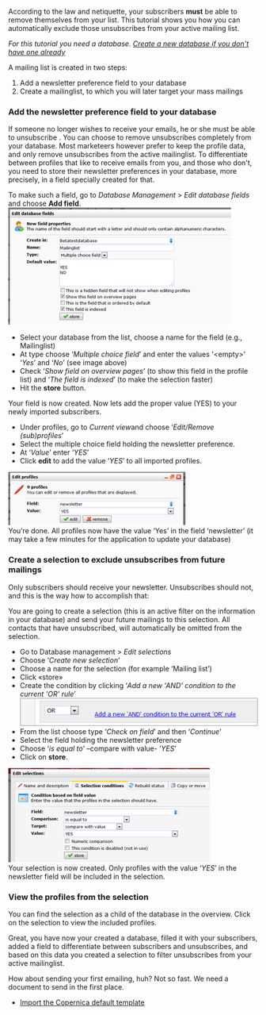 According to the law and netiquette, your subscribers **must** be able
to remove themselves from your list. This tutorial shows you how you can
automatically exclude those unsubscribes from your active mailing list. 

*For this tutorial you need a database. [Create a new database if you
don't have one
already](http://www.copernica.com/en/support/setting-up-your-database-and-import-your-contacts)*

A mailing list is created in two steps:

1.  Add a newsletter preference field to your database
2.  Create a mailinglist, to which you will later target your mass
    mailings

### Add the newsletter preference field to your database

If someone no longer wishes to receive your emails, he or she must be
able to unsubscribe . You can choose to remove unsubscribes completely
from your database. Most marketeers however prefer to keep the profile
data, and only remove unsubscribes from the active mailinglist. To
differentiate between profiles that like to receive emails from you, and
those who don't, you need to store their newsletter preferences in your
database, more precisely, in a field specially created for that.

To make such a field, go to *Database Management* \> *Edit database
fields* and choose **Add field**. \
![](images/newsletter-preference-field.png "Documentation/newsletter-preference-field.png")

-   Select your database from the list, choose a name for the field
    (e.g., Mailinglist)
-   At type choose ‘*Multiple choice field*’ and enter the values
    '\<empty\>' ‘*Yes*’ and ‘*No*’ (see image above)
-   Check ‘*Show field on overview pages*’ (to show this field in the
    profile list) and ‘*The field is indexed*’ (to make the selection
    faster)
-   Hit the **store** button.

Your field is now created. Now lets add the proper value (YES) to your
newly imported subscribers.

-   Under profiles, go to *Current view*and choose ‘*Edit/Remove
    (sub)profiles*’
-   Select the multiple choice field holding the newsletter preference.
-   At ‘*Value*’ enter ‘*YES*’
-   Click **edit** to add the value ‘*YES*’ to all imported profiles.

![](images/edit-multiple-profiles.png "Documentation/edit-multiple-profiles.png") \
You’re done. All profiles now have the value ‘Yes’ in the field
‘newsletter’ (it may take a few minutes for the application to update
your database)

### Create a selection to exclude unsubscribes from future mailings

Only subscribers should receive your newsletter. Unsubscribes should
not, and this is the way how to accomplish that:

You are going to create a selection (this is an active filter on the
information in your database) and send your future mailings to this
selection. All contacts that have unsubscribed, will automatically be
omitted from the selection.

-   Go to Database management \> *Edit selections*
-   Choose ‘*Create new selection*’
-   Choose a name for the selection (for example ‘Mailing list’)
-   Click «store»
-   Create the condition by clicking ‘*Add a new 'AND' condition to the
    current 'OR' rule*’\
    ![](images/add-new-and-to-new-or.png "Documentation/add-new-and-to-new-or.png")
-   From the list choose type ‘*Check on field*’ and then ‘*Continue*’
-   Select the field holding the newsletter preference
-   Choose ‘*is equal to*’ –compare with value- ‘*YES*’
-   Click on **store**.

![](images/newsletter-preference-selection-condition.png "Documentation/newsletter-preference-selection-condition.png") \
Your selection is now created. Only profiles with the value ‘*YES*’ in
the newsletter field will be included in the selection.

### View the profiles from the selection

You can find the selection as a child of the database in the overview.
Click on the selection to view the included profiles.

Great, you have now your created a database, filled it with your
subscribers, added a field to differentiate between subscribers and
unsubscribes, and based on this data you created a selection to filter
unsubscribes from your active mailinglist.

How about sending your first emailing, huh? Not so fast. We need a
document to send in the first place.

-   [Import the Copernica default
    template](http://www.copernica.com/en/support/using-the-copernica-default-template)

